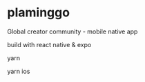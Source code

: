 # plaminggo
Global creator community - mobile native app

build with react native & expo

yarn 

yarn ios
